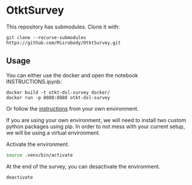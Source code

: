 # OtktSurvey

This repository has submodules. Clone it with:
```
git clone --recurse-submodules https://github.com/Misrobody/OtktSurvey.git
```

## Usage 

You can either use the docker and open the notebook INSTRUCTIONS.ipynb:
```
docker build -t otkt-dsl-survey docker/
docker run -p 8888:8888 otkt-dsl-survey
```

Or follow the [instructions](INSTRUCTIONS.md) from your own environment.

If you are using your own environment, we will need to install two custom python packages using pip. In order to not mess with your current setup, we will be using a virtual environment.

Activate the environment.

```bash
source .venv/bin/activate
```

At the end of the survey, you can desactivate the environment.

```bash
deactivate
```
